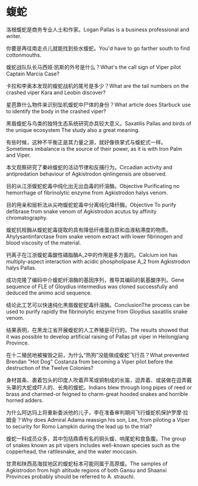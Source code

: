 # 蝮蛇

<p><span class="chinese">洛根蝮蛇是商务专业人士和作家。</span><span class="english">Logan Pallas is a business professional and writer.</span></p>

<p><span class="chinese">你要是再往南走点儿就能找到些水蝮蛇。</span><span class="english">You'd have to go farther south to find cottonmouths.</span></p>

<p><span class="chinese">蝮蛇战队队长马西娅·凯斯的外号是什么？</span><span class="english">What's the call sign of Viper pilot Captain Marcia Case?</span></p>

<p><span class="chinese">卡拉和李奥本发现的蝮蛇战机的尾号是多少？</span><span class="english">What are the tail numbers on the crashed viper Kara and Leobin discover?</span></p>

<p><span class="chinese">星芭靠什么物件来识别坠机蝮蛇中尸体的身份？</span><span class="english">What article does Starbuck use to identify the body in the crashed viper?</span></p>

<p><span class="chinese">黑眉蝮蛇与鸟类的独特生态系统研究亦具较大意义。</span><span class="english">Saxatilis Pallas and birds of the unique ecosystem The study also a great meaning.</span></p>

<p><span class="chinese">有些时候，这种不平衡正是其力量之源，就好像铁掌式与蝮蛇式一样。</span><span class="english">Sometimes imbalance is the source of their power, as it is with Iron Palm and Viper.</span></p>

<p><span class="chinese">本文观察研究了秦岭蝮蛇的活动节律和反捕行为。</span><span class="english">Circadian activity and antipredation behaviour of Agkistrodon qinlingensis are observed.</span></p>

<p><span class="chinese">目的从江浙蝮蛇蛇毒中纯化出无出血毒的纤溶酶。</span><span class="english">Objective Purificating no hemorrhage of fibrinolytic enzyme from Agkistrodon halys venom.</span></p>

<p><span class="chinese">目的用亲和层析法从尖吻蝮蛇蛇毒中分离纯化降纤酶。</span><span class="english">Objective To purify defibrase from snake venom of Agkistrodon acutus by affinity chromatography.</span></p>

<p><span class="chinese">蝮蛇抗栓酶从蝮蛇蛇毒提取的具有降低纤维蛋白原和血液粘滞度的物质。</span><span class="english">Ahylysantinfarctase from snake venom extract with lower fibrinogen and blood viscosity of the material.</span></p>

<p><span class="chinese">钙离子在江浙蝮蛇毒酸性磷脂酶A_2中的作用是多方面的。</span><span class="english">Calcium ion has multiply-aspect interaction with acidic phospholipase A_2 from Agkistrodon halys Pallas.</span></p>

<p><span class="chinese">成功克隆了编码中介蝮蛇纤溶酶的基因序列，推导其编码的氨基酸序列。</span><span class="english">Gene sequence of FLE of Gloydius intermedius was cloned successfully and deduced the animo acid sequence.</span></p>

<p><span class="chinese">结论此工艺可以快速纯化黑眉蝮蛇蛇毒纤溶酶。</span><span class="english">ConclusionThe process can be used to purify rapidly the fibrinolytic enzyme from Gloydius saxatilis snake venom.</span></p>

<p><span class="chinese">结果表明，在黑龙江省开展蝮蛇的人工养殖是可行的。</span><span class="english">The results showed that it was possible to develop artificial raising of Pallas pit viper in Heilongjiang Province.</span></p>

<p><span class="chinese">在十二殖民地被摧毁之前，为什么“热狗”没能做成蝮蛇飞行员？</span><span class="english">What prevented Brendan "Hot Dog" Costanza from becoming a Viper pilot before the destruction of the Twelve Colonies?</span></p>

<p><span class="chinese">身材苗条、裹着包头的印度人吹着芦苇或铜制成的长笛，逗弄着、或装做在逗弄戴头罩的大蛇或吓人的、长角的蝮蛇。</span><span class="english">Indians blew through long pipes of reed or brass and charmed-or feigned to charm-great hooded snakes and horrible horned adders.</span></p>

<p><span class="chinese">为什么阿达玛上将重新委派他的儿子，李在准备审判期间飞行蝮蛇机保护罗摩·拉姆金？</span><span class="english">Why does Admiral Adama reassign his son, Lee, from piloting a Viper to security for Romo Lampkin during the lead up to the trial?</span></p>

<p><span class="chinese">蝮蛇一科成员众多，其中包括鼎鼎有名的铜头蝮、响尾蛇和食鱼腹。</span><span class="english">The group of snakes known as pit vipers includes well-known species such as the copperhead, the rattlesnake, and the water moccasin.</span></p>

<p><span class="chinese">甘肃和陕西高海拔地区的蝮蛇标本可能同属于高原蝮。</span><span class="english">The samples of Agkistrodon from high altitude regions of both Gansu and Shaanxi Provinces probably should be referred to A. strauchi.</span></p>

